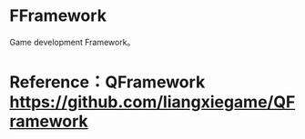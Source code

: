 # FFramework
Game development Framework。
# Reference：QFramework https://github.com/liangxiegame/QFramework
